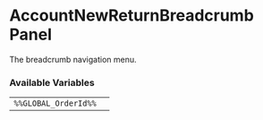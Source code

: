 # AccountNewReturnBreadcrumb Panel

The breadcrumb navigation menu.

### Available Variables
|||
|---|---|
| `%%GLOBAL_OrderId%%` |
